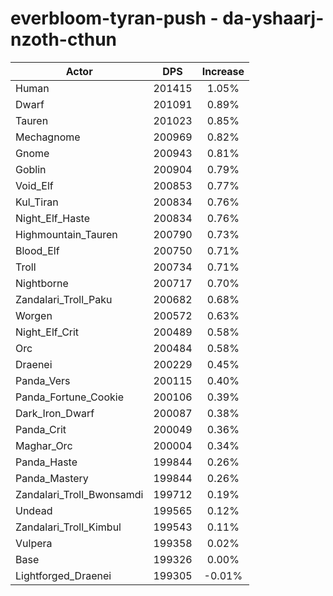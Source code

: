 # everbloom-tyran-push - da-yshaarj-nzoth-cthun
| Actor | DPS | Increase |
|---|:---:|:---:|
|Human|201415|1.05%|
|Dwarf|201091|0.89%|
|Tauren|201023|0.85%|
|Mechagnome|200969|0.82%|
|Gnome|200943|0.81%|
|Goblin|200904|0.79%|
|Void_Elf|200853|0.77%|
|Kul_Tiran|200834|0.76%|
|Night_Elf_Haste|200834|0.76%|
|Highmountain_Tauren|200790|0.73%|
|Blood_Elf|200750|0.71%|
|Troll|200734|0.71%|
|Nightborne|200717|0.70%|
|Zandalari_Troll_Paku|200682|0.68%|
|Worgen|200572|0.63%|
|Night_Elf_Crit|200489|0.58%|
|Orc|200484|0.58%|
|Draenei|200229|0.45%|
|Panda_Vers|200115|0.40%|
|Panda_Fortune_Cookie|200106|0.39%|
|Dark_Iron_Dwarf|200087|0.38%|
|Panda_Crit|200049|0.36%|
|Maghar_Orc|200004|0.34%|
|Panda_Haste|199844|0.26%|
|Panda_Mastery|199844|0.26%|
|Zandalari_Troll_Bwonsamdi|199712|0.19%|
|Undead|199565|0.12%|
|Zandalari_Troll_Kimbul|199543|0.11%|
|Vulpera|199358|0.02%|
|Base|199326|0.00%|
|Lightforged_Draenei|199305|-0.01%|
